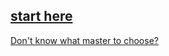 ## [start here](https://github.com/Technische-Informatik-Ausarbeitungen/.root.git)

[Don't know what master to choose?](../MasterPrograms.md)
